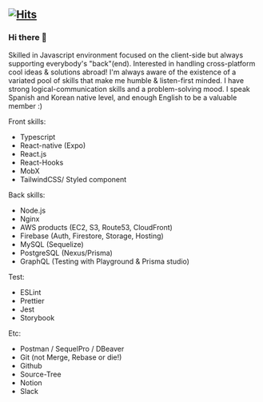 [![Hits](https://hits.seeyoufarm.com/api/count/incr/badge.svg?url=https%3A%2F%2Fgithub.com%2Ffiloscoder%2Fhit-counter&count_bg=%2379C83D&title_bg=%23555555&icon=github.svg&icon_color=%23E7E7E7&title=hits&edge_flat=false)](https://hits.seeyoufarm.com)
---

### Hi there 👋

Skilled in Javascript environment focused on the client-side but always supporting everybody's "back"(end).
Interested in handling cross-platform cool ideas & solutions abroad! 
I'm always aware of the existence of a variated pool of skills that make me humble & listen-first minded. I have strong logical-communication skills and a problem-solving mood.
I speak Spanish and Korean native level, and enough English to be a valuable member :)

Front skills: 
- Typescript
- React-native (Expo)
- React.js
- React-Hooks
- MobX
- TailwindCSS/ Styled component

Back skills:
- Node.js
- Nginx
- AWS products (EC2, S3, Route53, CloudFront)
- Firebase (Auth, Firestore, Storage, Hosting)
- MySQL (Sequelize) 
- PostgreSQL (Nexus/Prisma)
- GraphQL (Testing with Playground & Prisma studio)

Test:
- ESLint
- Prettier
- Jest
- Storybook

Etc:
- Postman / SequelPro / DBeaver
- Git (not Merge, Rebase or die!)
- Github
- Source-Tree
- Notion
- Slack
<!--
**filoscoder/filoscoder** is a ✨ _special_ ✨ repository because its `README.md` (this file) appears on your GitHub profile.

Here are some ideas to get you started:

- 🔭 I’m currently working on ...
- 🌱 I’m currently learning ...
- 👯 I’m looking to collaborate on ...
- 🤔 I’m looking for help with ...
- 💬 Ask me about ...
- 📫 How to reach me: ...
- 😄 Pronouns: ...
- ⚡ Fun fact: ...
-->
